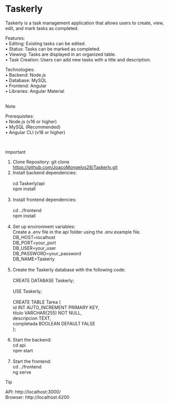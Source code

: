 # Taskerly

Taskerly is a task management application that allows users to create, view, edit, and mark tasks as completed.

Features:<br>
• Editing: Existing tasks can be edited.<br>
• Status: Tasks can be marked as completed.<br>
• Viewing: Tasks are displayed in an organized table.<br>
• Task Creation: Users can add new tasks with a title and description.<br>

Technologies:<br>
• Backend: Node.js<br>
• Database: MySQL<br>
• Frontend: Angular<br>
• Libraries: Angular Material<br><br>

> [!NOTE]
>Prerequisites:<br>
>• Node.js (v16 or higher)<br>
>• MySQL (Recommended)<br>
>• Angular CLI (v18 or higher)<br>

<br>

> [!IMPORTANT]
>1. Clone Repository: git clone https://github.com/JoacoMongelos28/Taskerly.git
>2. Install backend dependencies:<br><br>
   cd Taskerly/api<br>
   npm install<br><br>
>3. Install frontend dependencies:<br><br>
   cd ../frontend<br>
   npm install<br><br>
>4. Set up environment variables:<br>
   Create a .env file in the api folder using the .env.example file.<br>
   DB_HOST=localhost<br>
   DB_PORT=your_port<br>
   DB_USER=your_user<br>
   DB_PASSWORD=your_password<br>
   DB_NAME=Taskerly<br><br>
>5. Create the Taskerly database with the following code:<br><br>
CREATE DATABASE Taskerly;<br><br>
USE Taskerly;<br><br>
CREATE TABLE Tarea (<br>
    id INT AUTO_INCREMENT PRIMARY KEY,<br>
    titulo VARCHAR(255) NOT NULL,<br>
    descripcion TEXT,<br>
    completada BOOLEAN DEFAULT FALSE<br>
);<br><br>
>6. Start the backend:<br>
   cd api<br>
   npm start<br><br>
>7. Start the frontend:<br>
   cd ../frontend<br>
   ng serve

> [!TIP]
> API: http://localhost:3000/<br>
> Browser: http://localhost:4200
